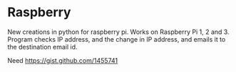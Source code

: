 # Raspberry
New creations in python for raspberry pi. Works on Raspberry Pi 1, 2 and 3.
Program checks IP address, and the change in IP address, and emails it to the destination email id.

Need https://gist.github.com/1455741
